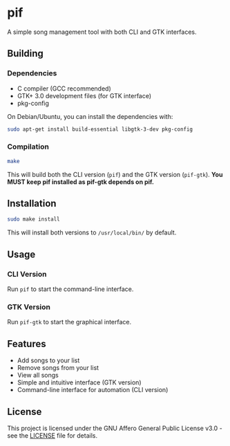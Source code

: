 # pif

A simple song management tool with both CLI and GTK interfaces.

## Building

### Dependencies

- C compiler (GCC recommended)
- GTK+ 3.0 development files (for GTK interface)
- pkg-config

On Debian/Ubuntu, you can install the dependencies with:
```bash
sudo apt-get install build-essential libgtk-3-dev pkg-config
```

### Compilation

```bash
make
```

This will build both the CLI version (`pif`) and the GTK version (`pif-gtk`).
**You MUST keep pif installed as pif-gtk depends on pif.**

## Installation

```bash
sudo make install
```

This will install both versions to `/usr/local/bin/` by default.

## Usage

### CLI Version

Run `pif` to start the command-line interface.

### GTK Version

Run `pif-gtk` to start the graphical interface.

## Features

- Add songs to your list
- Remove songs from your list
- View all songs
- Simple and intuitive interface (GTK version)
- Command-line interface for automation (CLI version)

## License

This project is licensed under the GNU Affero General Public License v3.0 - see the [LICENSE](LICENSE) file for details.